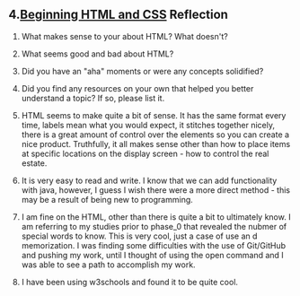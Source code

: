 ## 4.[Beginning HTML and CSS](4_beginning_HTML_CSS/readme.mc) Reflection

1) What makes sense to your about HTML? What doesn't? 
2) What seems good and bad about HTML?
3) Did you have an "aha" moments or were any concepts solidified?
4) Did you find any resources on your own that helped you better understand a topic? If so, please list it.

1) HTML seems to make quite a bit of sense.  It has the same format every time, labels mean what you would expect, it stitches together nicely, there is a great amount of control over the elements so you can create a nice product.  Truthfully, it all makes sense other than how to place items at specific locations on the display screen - how to control the real estate.

2)  It is very easy to read and write.  I know that we can add functionality with java, however, I guess I wish there were a more direct method - this may be a result of being new to programming.

3)  I am fine on the HTML, other than there is quite a bit to ultimately know.  I am referring to my studies prior to phase_0 that revealed the nubmer of special words to know.  This is very cool, just a case of use an d memorization.  I was finding some difficulties with the use of Git/GitHub and pushing my work, until I thought of using the open command and I was able to see a path to accomplish my work.

4) I have been using w3schools and found it to be quite cool.
